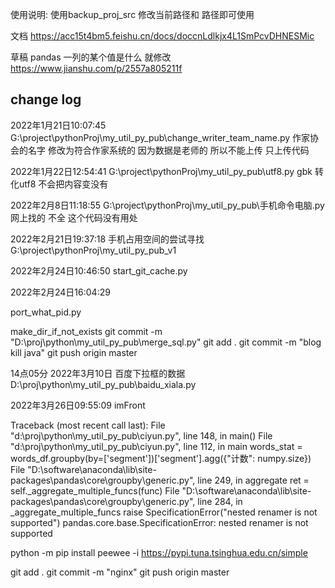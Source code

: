 使用说明: 使用backup_proj_src 修改当前路径和 路径即可使用

文档
https://acc15t4bm5.feishu.cn/docs/doccnLdlkjx4L1SmPcvDHNESMic


草稿
pandas 一列的某个值是什么 就修改
https://www.jianshu.com/p/2557a805211f

## change log
2022年1月21日10:07:45
G:\project\pythonProj\my_util_py_pub\change_writer_team_name.py
作家协会的名字 修改为符合作家系统的
因为数据是老师的 所以不能上传 只上传代码

2022年1月22日12:54:41
G:\project\pythonProj\my_util_py_pub\utf8.py
gbk 转化utf8 不会把内容变没有

2022年2月8日11:18:55
G:\project\pythonProj\my_util_py_pub\手机命令电脑.py
网上找的 不全  这个代码没有用处

2022年2月21日19:37:18
手机占用空间的尝试寻找
G:\project\pythonProj\my_util_py_pub_v1

2022年2月24日10:46:50
start_git_cache.py

2022年2月24日16:04:29

port_what_pid.py

make_dir_if_not_exists
git commit -m "D:\proj\python\my_util_py_pub\merge_sql.py"
git add .
git commit -m "blog kill java"
git push origin master

14点05分 2022年3月10日
百度下拉框的数据
D:\proj\python\my_util_py_pub\baidu_xiala.py

2022年3月26日09:55:09
imFront

Traceback (most recent call last):
  File "d:\proj\python\my_util_py_pub\ciyun.py", line 148, in <module>
    main()
  File "d:\proj\python\my_util_py_pub\ciyun.py", line 112, in main
    words_stat = words_df.groupby(by=['segment'])['segment'].agg({"计数": numpy.size})
  File "D:\software\anaconda\lib\site-packages\pandas\core\groupby\generic.py", line 249, in aggregate
    ret = self._aggregate_multiple_funcs(func)
  File "D:\software\anaconda\lib\site-packages\pandas\core\groupby\generic.py", line 284, in _aggregate_multiple_funcs
    raise SpecificationError("nested renamer is not supported")
pandas.core.base.SpecificationError: nested renamer is not supported

python -m pip install peewee  -i https://pypi.tuna.tsinghua.edu.cn/simple

git add .
git commit -m "nginx"
git push origin master
